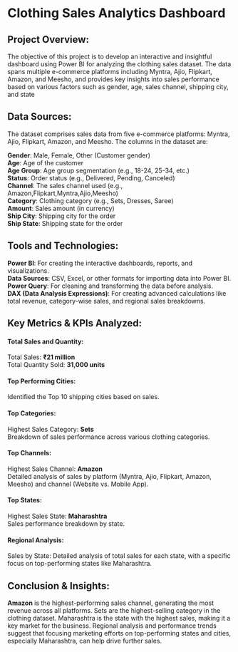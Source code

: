 
# Clothing Sales Analytics Dashboard 

## Project Overview:

The objective of this project is to develop an interactive and insightful dashboard using Power BI for analyzing the clothing sales dataset. The data spans multiple e-commerce platforms including Myntra, Ajio, Flipkart, Amazon, and Meesho, and provides key insights into sales performance based on various factors such as gender, age, sales channel, shipping city, and state

## Data Sources:
The dataset comprises sales data from five e-commerce platforms: Myntra, Ajio, Flipkart, Amazon, and Meesho. The columns in the dataset are:

**Gender**: Male, Female, Other (Customer gender)  
**Age**: Age of the customer  
**Age Group**: Age group segmentation (e.g., 18-24, 25-34, etc.)  
**Status**: Order status (e.g., Delivered, Pending, Canceled)  
**Channel**: The sales channel used (e.g., Amazon,Flipkart,Myntra,Ajio,Meesho)  
**Category**: Clothing category (e.g., Sets, Dresses, Saree)  
**Amount**: Sales amount (in currency)  
**Ship City**: Shipping city for the order  
**Ship State**: Shipping state for the order

## Tools and Technologies:
**Power BI**: For creating the interactive dashboards, reports, and visualizations.  
**Data Sources**: CSV, Excel, or other formats for importing data into Power BI.  
**Power Query**: For cleaning and transforming the data before analysis.  
**DAX (Data Analysis Expressions)**: For creating advanced calculations like total revenue, category-wise sales, and regional sales breakdowns.

## Key Metrics & KPIs Analyzed:
#### Total Sales and Quantity:
Total Sales: **₹21 million**  
Total Quantity Sold: **31,000 units**

#### Top Performing Cities:
Identified the Top 10 shipping cities based on sales.

#### Top Categories:
Highest Sales Category: **Sets**  
Breakdown of sales performance across various clothing categories.

#### Top Channels:
Highest Sales Channel: **Amazon**  
Detailed analysis of sales by platform (Myntra, Ajio, Flipkart, Amazon, Meesho) and channel (Website vs. Mobile App).

#### Top States:
Highest Sales State: **Maharashtra**  
Sales performance breakdown by state.

#### Regional Analysis:
Sales by State: Detailed analysis of total sales for each state, with a specific focus on top-performing states like Maharashtra.

## Conclusion & Insights:

**Amazon** is the highest-performing sales channel, generating the most revenue across all platforms.
Sets are the highest-selling category in the clothing dataset.
Maharashtra is the state with the highest sales, making it a key market for the business.
Regional analysis and performance trends suggest that focusing marketing efforts on top-performing states and cities, especially Maharashtra, can help drive further sales.
